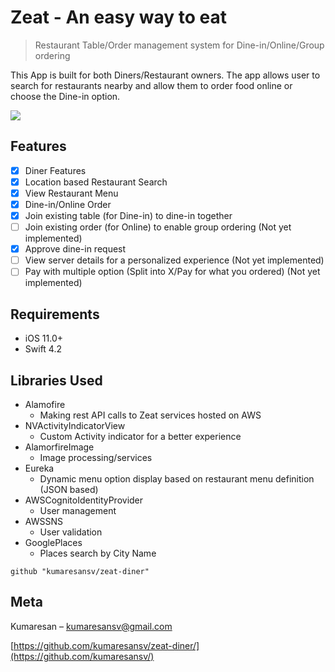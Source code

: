 # Zeat - An easy way to eat
> Restaurant Table/Order management system for Dine-in/Online/Group ordering

This App is built for both Diners/Restaurant owners. The app allows user to search for restaurants nearby and allow them to order food online or choose the Dine-in option.

![](ZeatSearchAndDineIn.gif)

## Features

- [x] Diner Features
- [x] Location based Restaurant Search
- [x] View Restaurant Menu
- [x] Dine-in/Online Order
- [x] Join existing table (for Dine-in) to dine-in together
- [ ] Join existing order (for Online) to enable group ordering (Not yet implemented)
- [x] Approve dine-in request
- [ ] View server details for a personalized experience (Not yet implemented)
- [ ] Pay with multiple option (Split into X/Pay for what you ordered) (Not yet implemented)

## Requirements

- iOS 11.0+
- Swift 4.2

## Libraries Used
- Alamofire
  - Making rest API calls to Zeat services hosted on AWS
- NVActivityIndicatorView
  - Custom Activity indicator for a better experience
- AlamorfireImage
  - Image processing/services
- Eureka
  - Dynamic menu option display based on restaurant menu definition (JSON based)
- AWSCognitoIdentityProvider
  - User management
- AWSSNS
  - User validation
- GooglePlaces
  - Places search by City Name


```
github "kumaresansv/zeat-diner"
```
## Meta

Kumaresan – kumaresansv@gmail.com


[https://github.com/kumaresansv/zeat-diner/](https://github.com/kumaresansv/)

[swift-image]:https://img.shields.io/badge/swift-3.0-orange.svg
[swift-url]: https://swift.org/
[license-image]: https://img.shields.io/badge/License-MIT-blue.svg
[license-url]: LICENSE
[travis-image]: https://img.shields.io/travis/dbader/node-datadog-metrics/master.svg?style=flat-square
[travis-url]: https://travis-ci.org/dbader/node-datadog-metrics
[codebeat-image]: https://codebeat.co/badges/c19b47ea-2f9d-45df-8458-b2d952fe9dad
[codebeat-url]: https://codebeat.co/projects/github-com-vsouza-awesomeios-com
